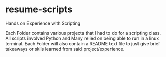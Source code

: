 # resume-scripts
Hands on Experience with Scripting 

Each Folder contains various projects that I had to do for a scripting class.
All scripts involved Python and Many relied on being able to run in a linux terminal.
Each Folder will also contain a README text file to just give brief takeaways or skils learned from said project/experience.
